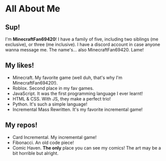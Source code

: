# All About Me

## Sup!
I'm **MinecraftFan69420**! I have a family of five, including two siblings (me exclusive), or three (me inclusive). 
I have a discord account in case anyone wanna message me. The name's... also MinecraftFan69420. Lame!

## My likes!
- Minecraft. My favorite game (well duh, that's why I'm MinecraftFan69420!).
- Roblox. Second place in my fav games.
- JavaScript. It was the first programming language I ever learnt!
- HTML & CSS. With JS, they make a perfect trio!
- Python. It's such a simple language!
- Incremental Mass Rewritten. It's my favorite incremental game!

## My repos!
- Card Incremental. My incremental game!
- Fibonacci. An old code piece!
- Comic Haven. **The only** place you can see my comics! The art may be a bit horrible but alright.

<!---
MinecraftFan69420/MinecraftFan69420 is a ✨ special ✨ repository because its `README.md` (this file) appears on your GitHub profile.
You can click the Preview link to take a look at your changes.
--->
